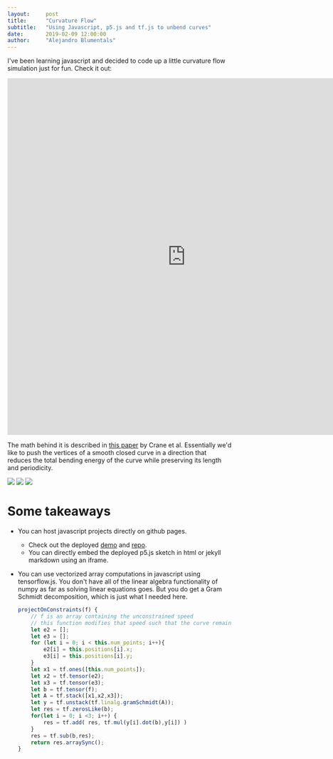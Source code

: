 ```yaml
---
layout:     post
title:      "Curvature Flow"
subtitle:   "Using Javascript, p5.js and tf.js to unbend curves"
date:       2019-02-09 12:00:00
author:     "Alejandro Blumentals"
---
```


I've been learning javascript and decided to code up a little curvature flow simulation just for fun. Check it out:

<iframe style="width: 800px; height: 800px; overflow: hidden;"  scrolling="no" frameborder="0" src="https://blumenta.github.io/curvature_flow/"></iframe>

The math behind it is described in [this paper](https://www.cs.cmu.edu/~kmcrane/Projects/ConformalWillmoreFlow/paper.pdf
) by Crane et al. Essentially we'd like to push the vertices of a smooth closed curve in a direction that reduces the total bending energy of the curve while preserving its length and periodicity. 

<img src="{{site.baseurl}}/img/cf_curve.png"/>
<img src="{{site.baseurl}}/img/cf_kin.PNG"/>
<img src="{{site.baseurl}}/img/cf_optpb.PNG"/>


# Some takeaways
* You can host javascript projects directly on github pages. 
   * Check out the deployed [demo](https://blumenta.github.io/curvature_flow/) and [repo](https://github.com/blumenta/curvature_flow).
   * You can directly embed the deployed p5.js sketch in html or jekyll markdown using an iframe.

* You can use vectorized array computations in javascript using tensorflow.js. You don't have all of the linear algebra functionality of numpy as far as solving linear equations goes. But you do get a Gram Schmidt decomposition, which is just what I needed here.
    ```javascript
    projectOnConstraints(f) {
        // f is an array containing the unconstrained speed
        // this function modifies that speed such that the curve remains closed.
        let e2 = [];
        let e3 = [];
        for (let i = 0; i < this.num_points; i++){
            e2[i] = this.positions[i].x;
            e3[i] = this.positions[i].y;
        }
        let x1 = tf.ones([this.num_points]);
        let x2 = tf.tensor(e2);
        let x3 = tf.tensor(e3);
        let b = tf.tensor(f);
        let A = tf.stack([x1,x2,x3]);
        let y = tf.unstack(tf.linalg.gramSchmidt(A));
        let res = tf.zerosLike(b);
        for(let i = 0; i <3; i++) {
            res = tf.add( res, tf.mul(y[i].dot(b),y[i]) )
        }
        res = tf.sub(b,res);
        return res.arraySync();
    }
    ```
